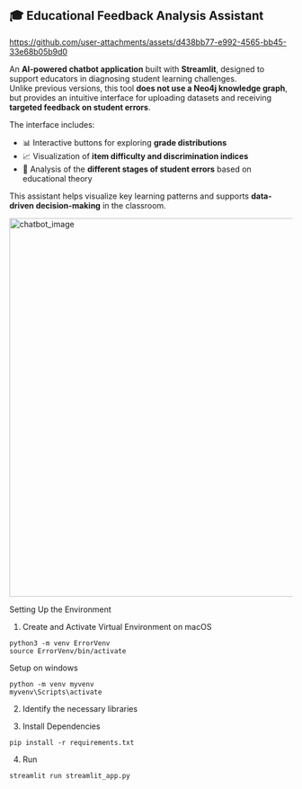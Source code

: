 ## 🎓 Educational Feedback Analysis Assistant

https://github.com/user-attachments/assets/d438bb77-e992-4565-bb45-33e68b05b9d0

An **AI-powered chatbot application** built with **Streamlit**, designed to support educators in diagnosing student learning challenges.  
Unlike previous versions, this tool **does not use a Neo4j knowledge graph**, but provides an intuitive interface for uploading datasets and receiving **targeted feedback on student errors**.

The interface includes:

- 📊 Interactive buttons for exploring **grade distributions**
- 📈 Visualization of **item difficulty and discrimination indices**
- 🧠 Analysis of the **different stages of student errors** based on educational theory

This assistant helps visualize key learning patterns and supports **data-driven decision-making** in the classroom.

 <img width="1278" height="674" alt="chatbot_image" src="https://github.com/user-attachments/assets/5eb5a083-f1ca-4510-b0db-10645701aa88" />

Setting Up the Environment

1. Create and Activate Virtual Environment on macOS

```
python3 -m venv ErrorVenv
source ErrorVenv/bin/activate

```

Setup on windows

```
python -m venv myvenv
myvenv\Scripts\activate
```

2. Identify the necessary libraries

3. Install Dependencies

```
pip install -r requirements.txt
```

4. Run

```
streamlit run streamlit_app.py
```
